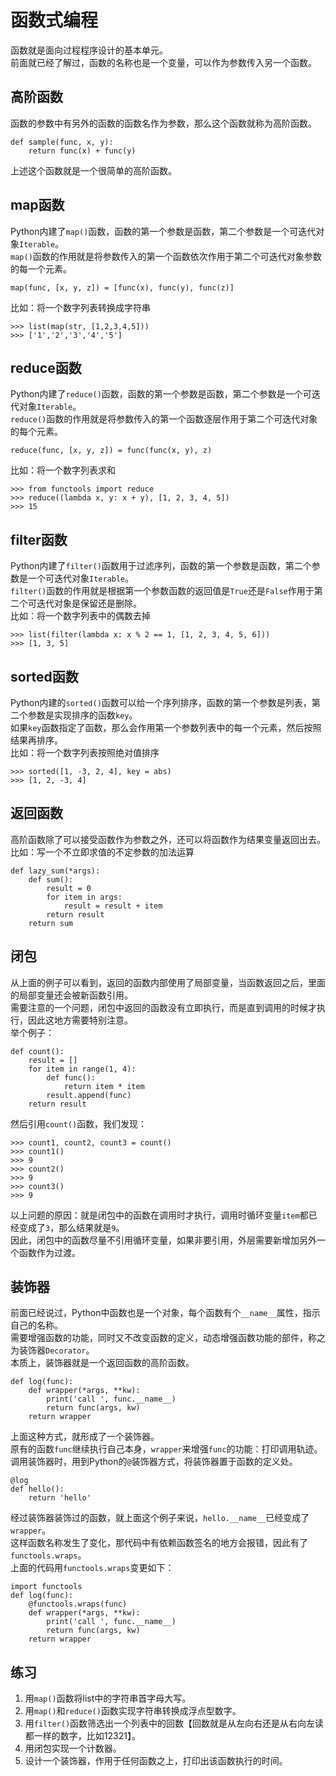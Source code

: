 # 函数式编程
函数就是面向过程程序设计的基本单元。    
前面就已经了解过，函数的名称也是一个变量，可以作为参数传入另一个函数。    

## 高阶函数
函数的参数中有另外的函数的函数名作为参数，那么这个函数就称为高阶函数。    

	def sample(func, x, y):
		return func(x) + func(y)

上述这个函数就是一个很简单的高阶函数。    

## map函数
Python内建了`map()`函数，函数的第一个参数是函数，第二个参数是一个可迭代对象`Iterable`。    
`map()`函数的作用就是将参数传入的第一个函数依次作用于第二个可迭代对象参数的每一个元素。    

	map(func, [x, y, z]) = [func(x), func(y), func(z)]

比如：将一个数字列表转换成字符串
	
	>>> list(map(str, [1,2,3,4,5]))
	>>> ['1','2','3','4','5']

## reduce函数
Python内建了`reduce()`函数，函数的第一个参数是函数，第二个参数是一个可迭代对象`Iterable`。    
`reduce()`函数的作用就是将参数传入的第一个函数逐层作用于第二个可迭代对象的每个元素。    

	reduce(func, [x, y, z]) = func(func(x, y), z)

比如：将一个数字列表求和

	>>> from functools import reduce
	>>> reduce((lambda x, y: x + y), [1, 2, 3, 4, 5])
	>>> 15

## filter函数
Python内建了`filter()`函数用于过滤序列，函数的第一个参数是函数，第二个参数是一个可迭代对象`Iterable`。    
`filter()`函数的作用就是根据第一个参数函数的返回值是`True`还是`False`作用于第二个可迭代对象是保留还是删除。     
比如：将一个数字列表中的偶数去掉    

	>>> list(filter(lambda x: x % 2 == 1, [1, 2, 3, 4, 5, 6]))
	>>> [1, 3, 5]

## sorted函数
Python内建的`sorted()`函数可以给一个序列排序，函数的第一个参数是列表，第二个参数是实现排序的函数`key`。    
如果`key`函数指定了函数，那么会作用第一个参数列表中的每一个元素，然后按照结果再排序。    
比如：将一个数字列表按照绝对值排序

	>>> sorted([1, -3, 2, 4], key = abs)
	>>> [1, 2, -3, 4]

## 返回函数
高阶函数除了可以接受函数作为参数之外，还可以将函数作为结果变量返回出去。    
比如：写一个不立即求值的不定参数的加法运算    

	def lazy_sum(*args):
		def sum():
			result = 0
			for item in args:
				result = result + item
			return result
		return sum

## 闭包
从上面的例子可以看到，返回的函数内部使用了局部变量，当函数返回之后，里面的局部变量还会被新函数引用。   
需要注意的一个问题，闭包中返回的函数没有立即执行，而是直到调用的时候才执行，因此这地方需要特别注意。    
举个例子：    

	def count():
		result = []
		for item in range(1, 4):
			def func():
				return item * item
			result.append(func)
		return result

然后引用`count()`函数，我们发现：

	>>> count1, count2, count3 = count()
	>>> count1()
	>>> 9
	>>> count2()
	>>> 9
	>>> count3()
	>>> 9

以上问题的原因：就是闭包中的函数在调用时才执行，调用时循环变量`item`都已经变成了`3`，那么结果就是`9`。    
因此，闭包中的函数尽量不引用循环变量，如果非要引用，外层需要新增加另外一个函数作为过渡。    

## 装饰器
前面已经说过，Python中函数也是一个对象，每个函数有个`__name__`属性，指示自己的名称。    
需要增强函数的功能，同时又不改变函数的定义，动态增强函数功能的部件，称之为装饰器`Decorator`。    
本质上，装饰器就是一个返回函数的高阶函数。   

	def log(func):
		def wrapper(*args, **kw):
			print('call ', func.__name__)
			return func(args, kw)
		return wrapper

上面这种方式，就形成了一个装饰器。    
原有的函数`func`继续执行自己本身，`wrapper`来增强`func`的功能：打印调用轨迹。    
调用装饰器时，用到Python的`@`装饰器方式，将装饰器置于函数的定义处。    

	@log
	def hello():
		return 'hello'

经过装饰器装饰过的函数，就上面这个例子来说，`hello.__name__`已经变成了`wrapper`。    
这样函数名称发生了变化，那代码中有依赖函数签名的地方会报错，因此有了`functools.wraps`。    
上面的代码用`functools.wraps`变更如下：    

	import functools
	def log(func):
		@functools.wraps(func)
		def wrapper(*args, **kw):
			print('call ', func.__name__)
			return func(args, kw)
		return wrapper

## 练习
1. 用`map()`函数将list中的字符串首字母大写。
2. 用`map()`和`reduce()`函数实现字符串转换成浮点型数字。
3. 用`filter()`函数筛选出一个列表中的回数【回数就是从左向右还是从右向左读都一样的数字，比如12321】。
4. 用闭包实现一个计数器。
5. 设计一个装饰器，作用于任何函数之上，打印出该函数执行的时间。    
